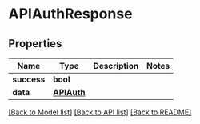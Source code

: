 # APIAuthResponse

## Properties
Name | Type | Description | Notes
------------ | ------------- | ------------- | -------------
**success** | **bool** |  | 
**data** | [**APIAuth**](APIAuth.md) |  | 

[[Back to Model list]](../README.md#documentation-for-models) [[Back to API list]](../README.md#documentation-for-api-endpoints) [[Back to README]](../README.md)


